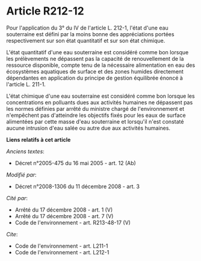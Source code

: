# Article R212-12

Pour l'application du 3° du IV de l'article L. 212-1, l'état d'une eau souterraine est défini par la moins bonne des
appréciations portées respectivement sur son état quantitatif et sur son état chimique.

L'état quantitatif d'une eau souterraine est considéré comme bon lorsque les prélèvements ne dépassent pas la capacité de
renouvellement de la ressource disponible, compte tenu de la nécessaire alimentation en eau des écosystèmes aquatiques de
surface et des zones humides directement dépendantes en application du principe de gestion équilibrée énoncé à l'article L.
211-1.

L'état chimique d'une eau souterraine est considéré comme bon lorsque les concentrations en polluants dues aux activités
humaines ne dépassent pas les normes définies par arrêté du ministre chargé de l'environnement et n'empêchent pas d'atteindre
les objectifs fixés pour les eaux de surface alimentées par cette masse d'eau souterraine et lorsqu'il n'est constaté aucune
intrusion d'eau salée ou autre due aux activités humaines.

**Liens relatifs à cet article**

_Anciens textes_:

  - Décret n°2005-475 du 16 mai 2005 - art. 12 (Ab)

_Modifié par_:

  - Décret n°2008-1306 du 11 décembre 2008 - art. 3

_Cité par_:

  - Arrêté du 17 décembre 2008 - art. 1 (V)
  - Arrêté du 17 décembre 2008 - art. 7 (V)
  - Code de l'environnement - art. R213-48-17 (V)

_Cite_:

  - Code de l'environnement - art. L211-1
  - Code de l'environnement - art. L212-1
